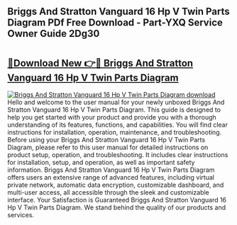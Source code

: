 ## Briggs And Stratton Vanguard 16 Hp V Twin Parts Diagram PDf Free Download - Part-YXQ Service Owner Guide 2Dg30

# <h2><a href="http://dfnrcg.blite.top/?on=Briggs+And+Stratton+Vanguard+16+Hp+V+Twin+Parts+Diagram">🔗Download New 👉🔴 Briggs And Stratton Vanguard 16 Hp V Twin Parts Diagram</a></h2>

[![Briggs And Stratton Vanguard 16 Hp V Twin Parts Diagram download](https://i.imgur.com/lujVjoI.png)](http://dfnrcg.blite.top/?on=Briggs+And+Stratton+Vanguard+16+Hp+V+Twin+Parts+Diagram)
Hello and welcome to the user manual for your newly unboxed Briggs And Stratton Vanguard 16 Hp V Twin Parts Diagram. This guide is designed to help you get started with your product and provide you with a thorough understanding of its features, functions, and capabilities. You will find clear instructions for installation, operation, maintenance, and troubleshooting. Before using your Briggs And Stratton Vanguard 16 Hp V Twin Parts Diagram, please refer to this user manual for detailed instructions on product setup, operation, and troubleshooting. It includes clear instructions for installation, setup, and operation, as well as important safety information. Briggs And Stratton Vanguard 16 Hp V Twin Parts Diagram offers users an extensive range of advanced features, including virtual private network, automatic data encryption, customizable dashboard, and multi-user access, all accessible through the sleek and customizable interface. Your Satisfaction is Guaranteed Briggs And Stratton Vanguard 16 Hp V Twin Parts Diagram. We stand behind the quality of our products and services.
